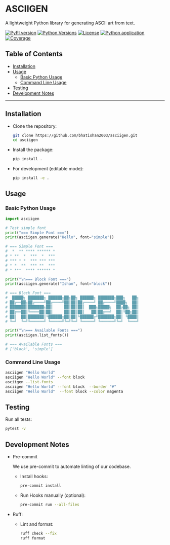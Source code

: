 # ASCIIGEN <!-- omit in toc -->

A lightweight Python library for generating ASCII art from text.

[![PyPI version](https://img.shields.io/pypi/v/asciigen.svg?color=blue)](https://pypi.org/project/asciigen/)
[![Python Versions](https://img.shields.io/pypi/pyversions/asciigen.svg)](https://pypi.org/project/asciigen/)
[![License](https://img.shields.io/github/license/bhatishan2003/asciigen)](LICENSE)
[![Python application](https://github.com/bhatishan2003/asciigen/actions/workflows/python-app.yml/badge.svg)](https://github.com/bhatishan2003/asciigen/actions/workflows/python-app.yml)
[![Coverage](https://img.shields.io/codecov/c/github/bhatishan2003/asciigen)](https://codecov.io/gh/bhatishan2003/asciigen)

## Table of Contents <!-- omit in toc -->

-   [Installation](#installation)
-   [Usage](#usage)
    -   [Basic Python Usage](#basic-python-usage)
    -   [Command Line Usage](#command-line-usage)
-   [Testing](#testing)
-   [Development Notes](#development-notes)

---

## Installation

-   Clone the repository:

    ```bash
    git clone https://github.com/bhatishan2003/asciigen.git
    cd asciigen
    ```

-   Install the package:

    ```bash
    pip install .
    ```

-   For development (editable mode):

    ```bash
    pip install -e .
    ```

## Usage

### Basic Python Usage

```python
import asciigen

# Test simple font
print("=== Simple Font ===")
print(asciigen.generate("Hello", font="simple"))

# === Simple Font ===
#  *  ** **** ****** *
# * **  *  ***  *  ***
# *** * *  *** *** ***
# * *  **  *** **  ***
# * ***  **** ****** *

print("\n=== Block Font ===")
print(asciigen.generate("Ishan", font="block"))

# === Block Font ===
#  █████╗ ███████╗ ██████╗██╗██╗ ██████╗ ███████╗███╗   ██╗
# ██╔══██╗██╔════╝██╔════╝██║██║██╔════╝ ██╔════╝████╗  ██║
# ███████║███████╗██║     ██║██║██║  ███╗█████╗  ██╔██╗ ██║
# ██╔══██║╚════██║██║     ██║██║██║   ██║██╔══╝  ██║╚██╗██║
# ██║  ██║███████║╚██████╗██║██║╚██████╔╝███████╗██║ ╚████║
# ╚═╝  ╚═╝╚══════╝ ╚═════╝╚═╝╚═╝ ╚═════╝ ╚══════╝╚═╝  ╚═══╝

print("\n=== Available Fonts ===")
print(asciigen.list_fonts())

# === Available Fonts ===
# ['block', 'simple']

```

### Command Line Usage

```bash
asciigen "Hello World"
asciigen "Hello World" --font block
asciigen --list-fonts
asciigen "Hello World" --font block  --border "#"
asciigen "Hello World"  --font block --color magenta
```

## Testing

Run all tests:

```bash
pytest -v
```

## Development Notes

-   Pre-commit

    We use pre-commit to automate linting of our codebase.

    -   Install hooks:
        ```bash
        pre-commit install
        ```
    -   Run Hooks manually (optional):
        ```bash
        pre-commit run --all-files
        ```

-   Ruff:

    -   Lint and format:
        ```bash
        ruff check --fix
        ruff format
        ```
